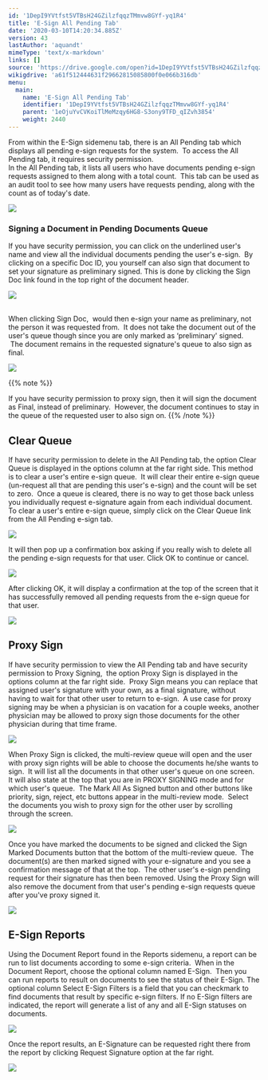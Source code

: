 ```yaml
---
id: '1DepI9YVtfst5VTBsH24GZilzfqqzTMmvw8GYf-yq1R4'
title: 'E-Sign All Pending Tab'
date: '2020-03-10T14:20:34.885Z'
version: 43
lastAuthor: 'aquandt'
mimeType: 'text/x-markdown'
links: []
source: 'https://drive.google.com/open?id=1DepI9YVtfst5VTBsH24GZilzfqqzTMmvw8GYf-yq1R4'
wikigdrive: 'a61f512444631f29662815085800f0e066b316db'
menu:
  main:
    name: 'E-Sign All Pending Tab'
    identifier: '1DepI9YVtfst5VTBsH24GZilzfqqzTMmvw8GYf-yq1R4'
    parent: '1eOjuYvCVKoiTlMeMzqy6HG8-S3ony9TFD_qIZvh3854'
    weight: 2440
---
```

From within the E-Sign sidemenu tab, there is an All Pending tab which displays all pending e-sign requests for the system.  To access the All Pending tab, it requires security permission.  
In the All Pending tab, it lists all users who have documents pending e-sign requests assigned to them along with a total count.  This tab can be used as an audit tool to see how many users have requests pending, along with the count as of today's date.

  
![](../e-sign-all-pending-tab.assets/100002010000049D0000010AF587E8340CDC71BD.png)  


  
### **Signing a Document in Pending Documents Queue**  
  
If you have security permission, you can click on the underlined user's name and view all the individual documents pending the user's e-sign.  By clicking on a specific Doc ID, you yourself can also sign that document to set your signature as preliminary signed. This is done by clicking the Sign Doc link found in the top right of the document header.

  
![](../e-sign-all-pending-tab.assets/10000201000004C2000000CAB176B42E83E95935.png)  
 

When clicking Sign Doc,  would then e-sign your name as preliminary, not the person it was requested from.  It does not take the document out of the user's queue though since you are only marked as ‘preliminary' signed.  The document remains in the requested signature's queue to also sign as final.

  
![](../e-sign-all-pending-tab.assets/10000201000005520000009B0BB3F1BF2A888C21.png)  


{{% note %}}

If you have security permission to proxy sign, then it will sign the document as Final, instead of preliminary.  However, the document continues to stay in the queue of the requested user to also sign on.
{{% /note %}}

  
## **Clear Queue**  

If have security permission to delete in the All Pending tab, the option Clear Queue is displayed in the options column at the far right side.
This method is to clear a user's entire e-sign queue.  It will clear their entire e-sign queue (un-request all that are pending this user's e-sign) and the count will be set to zero.  Once a queue is cleared, there is no way to get those back unless you individually request e-signature again from each individual document.
To clear a user's entire e-sign queue, simply click on the Clear Queue link from the All Pending e-sign tab.

  
![](../e-sign-all-pending-tab.assets/1000020100000420000000ED7150BBE30B5ADAC8.png)  


It will then pop up a confirmation box asking if you really wish to delete all the pending e-sign requests for that user. Click OK to continue or cancel.

  
![](../e-sign-all-pending-tab.assets/10000201000003F800000163F9255CDE8F159226.png)  


After clicking OK, it will display a confirmation at the top of the screen that it has successfully removed all pending requests from the e-sign queue for that user.

  
![](../e-sign-all-pending-tab.assets/1000020100000411000000ECEAD5FB0790C5E36A.png)  


  
## **Proxy Sign**  

If have security permission to view the All Pending tab and have security permission to Proxy Signing,  the option Proxy Sign is displayed in the options column at the far right side.  Proxy Sign means you can replace that assigned user's signature with your own, as a final signature, without having to wait for that other user to return to e-sign.  A use case for proxy signing may be when a physician is on vacation for a couple weeks, another physician may be allowed to proxy sign those documents for the other physician during that time frame.

  
![](../e-sign-all-pending-tab.assets/10000201000003B9000000D84F44A2C4290678E8.png)  


When Proxy Sign is clicked, the multi-review queue will open and the user with proxy sign rights will be able to choose the documents he/she wants to sign.  It will list all the documents in that other user's queue on one screen. It will also state at the top that you are in PROXY SIGNING mode and for which user's queue.  The Mark All As Signed button and other buttons like priority, sign, reject, etc buttons appear in the multi-review mode.  Select the documents you wish to proxy sign for the other user by scrolling through the screen.

  
![](../e-sign-all-pending-tab.assets/10000201000004A0000001AF96FD7A2CFEDE90C6.png)  


Once you have marked the documents to be signed and clicked the Sign Marked Documents button that the bottom of the multi-review queue.  The document(s) are then marked signed with your e-signature and you see a confirmation message of that at the top.  The other user's e-sign pending request for their signature has then been removed. Using the Proxy Sign will also remove the document from that user's pending e-sign requests queue after you've proxy signed it.

  
![](../e-sign-all-pending-tab.assets/100002010000047B00000062AD16C739CE1FA3ED.png)  

  
## **E-Sign Reports**  

Using the Document Report found in the Reports sidemenu, a report can be run to list documents according to some e-sign criteria.  When in the Document Report, choose the optional column named E-Sign.  Then you can run reports to result on documents to see the status of their E-Sign. The optional column Select E-Sign Filters is a field that you can checkmark to find documents that result by specific e-sign filters. If no E-Sign filters are indicated, the report will generate a list of any and all E-Sign statuses on documents.

  
![](../e-sign-all-pending-tab.assets/10000201000004B400000252555F348D264C03E4.png)  


Once the report results, an E-Signature can be requested right there from the report by clicking Request Signature option at the far right.

  
![](../e-sign-all-pending-tab.assets/10000201000004AC00000100F203CF3FFFB6B68A.png)  


